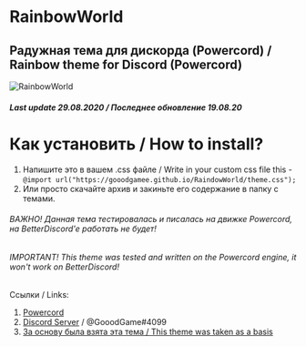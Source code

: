 #  **RainbowWorld**
## Радужная тема для дискорда (Powercord) / Rainbow theme for Discord (Powercord)

![RainbowWorld](https://i.imgur.com/8IYxbJ2.png)

##### Last update 29.08.2020 / Последнее обновление 19.08.20
# Как установить / How to install?

1) Напишите это в вашем .css файле / Write in your custom css file this - `@import url("https://gooodgamee.github.io/RaindowWorld/theme.css");`
2) Или просто скачайте архив и закиньте его содержание в папку с темами.

###### ВАЖНО! Данная тема тестировалась и писалась на движке Powercord, на BetterDiscord'e работать не будет!
###### IMPORTANT! This theme was tested and written on the Powercord engine, it won't work on BetterDiscord!

Ссылки / Links:
1. [Powercord](https://powercord.dev)
2. [Discord Server](https://discord.gg/hEDYs2t) / @GooodGame#4099
3. [За основу была взята эта тема / This theme was taken as a basis](https://github.com/qAndroidGit/rounded-dark-theme)
